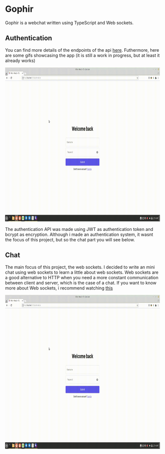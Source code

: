 # Gophir
Gophir is a webchat written using TypeScript and Web sockets.

## Authentication
You can find more details of the endpoints of the api <a href="/server/README.md">here</a>. Futhermore, here are some gifs showcasing the app (it is still a work in progress, but at least it already works)
<p align="center">
    <img src="./assets/showcase_2.gif" width="800px" height="500px"/>
</p>
The authentication API was made using JWT as authentication token and bcrypt as encryption. Although i made an authentication system, it wasnt the focus of this project, but so the chat part you will see below.

## Chat
The main focus of this project, the web sockets. I decided to write an mini chat using web sockets to learn a little about web sockets. Web sockets are a good alternative to HTTP when you need a more constant communication between client and server, which is the case of a chat. If you want to know more about Web sockets, i recommend watching <a href="https://www.youtube.com/watch?v=lc6U93P4Sxw">this</a>

<p align="center">
    <img src="./assets/showcase_2.gif" width="800px" height="500px" />
</p>